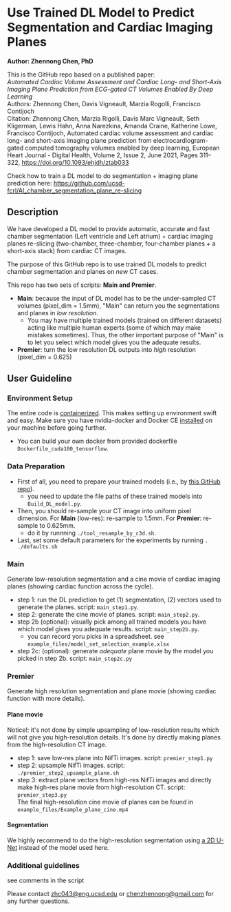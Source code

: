 # Use Trained DL Model to Predict Segmentation and Cardiac Imaging Planes
**Author: Zhennong Chen, PhD**<br />

This is the GitHub repo based on a published paper: <br />
*Automated Cardiac Volume Assessment and Cardiac Long- and Short-Axis Imaging Plane Prediction from ECG-gated CT Volumes Enabled By Deep Learning*<br />
Authors: Zhennong Chen, Davis Vigneault, Marzia Rogolli, Francisco Contijoch<br />
Citation: Zhennong Chen, Marzia Rigolli, Davis Marc Vigneault, Seth Kligerman, Lewis Hahn, Anna Narezkina, Amanda Craine, Katherine Lowe, Francisco Contijoch, Automated cardiac volume assessment and cardiac long- and short-axis imaging plane prediction from electrocardiogram-gated computed tomography volumes enabled by deep learning, European Heart Journal - Digital Health, Volume 2, Issue 2, June 2021, Pages 311–322, https://doi.org/10.1093/ehjdh/ztab033

Check how to train a DL model to do segmentation + imaging plane prediction here: https://github.com/ucsd-fcrl/AI_chamber_segmentation_plane_re-slicing

## Description
We have developed a DL model to provide automatic, accurate and fast chamber segmentation (Left ventricle and Left atrium) + cardiac imaging planes re-slicing (two-chamber, three-chamber, four-chamber planes + a short-axis stack) from cardiac CT images. 

The purpose of this GitHub repo is to use trained DL models to predict chamber segmentation and planes on *new* CT cases.

This repo has two sets of scripts: **Main and Premier**.<br />
- **Main**: because the input of DL model has to be the under-sampled CT volumes (pixel_dim = 1.5mm), "Main" can return you the segmentations and planes in *low resolution*.<br />
    - You may have multiple trained models (trained on different datasets) acting like multiple human experts (some of which may make mistakes sometimes). Thus, the other important purpose of "Main" is to let you select which model gives you the adequate results.<br />
- **Premier**: turn the low resolution DL outputs into *high* resolution (pixel_dim = 0.625)


## User Guideline
### Environment Setup
The entire code is [containerized](https://www.docker.com/resources/what-container). This makes setting up environment swift and easy. Make sure you have nvidia-docker and Docker CE [installed](https://docs.nvidia.com/datacenter/cloud-native/container-toolkit/install-guide.html#docker) on your machine before going further. <br />
- You can build your own docker from provided dockerfile ```Dockerfile_cuda100_tensorflow```. 

### Data Preparation
- First of all, you need to prepare your trained models (i.e., by [this GitHub repo](https://github.com/ucsd-fcrl/AI_chamber_segmentation_plane_re-slicing)).<br />
    - you need to update the file paths of these trained models into ```Build_DL_model.py```.<br />
- Then, you should re-sample your CT image into uniform pixel dimension. For **Main** (low-res): re-sample to 1.5mm. For **Premier**: re-sample to 0.625mm.<br />
    - do it by runnning ```./tool_resample_by_c3d.sh```.<br />
- Last, set some default parameters for the experiments by running ```. ./defaults.sh```

### Main
Generate low-resolution segmentation and a cine movie of cardiac imaging planes (showing cardiac function across the cycle).<br />
- step 1: run the DL prediction to get (1) segmentation, (2) vectors used to generate the planes. script: ```main_step1.py```.<br />
- step 2: generate the cine movie of planes. script: ```main_step2.py```. <br />
- step 2b (optional): visually pick among all trained models you have which model gives you adequate results. script: ```main_step2b.py```. <br />
    - you can record yoru picks in a spreadsheet. see ```example_files/model_set_selection_example.xlsx``` <br />
- step 2c: (optional): generate *adequate* plane movie by the model you picked in step 2b. script: ```main_step2c.py``` <br />

### Premier
Generate high resolution segmentation and plane movie (showing cardiac function with more details).<br />
#### Plane movie
Notice!: it's not done by simple upsampling of low-resolution results which will not give you high-resolution details. It's done by directly making planes from the high-resolution CT image.<br />
- step 1: save low-res plane into NifTi images. script: ```premier_step1.py```<br />
- step 2: upsample NifTi images. script: ```./premier_step2_upsample_plane.sh```<br />
- step 3: extract plane vectors from high-res NifTi images and directly make high-res plane movie from high-resolution CT. script: ```premier_step3.py``` <br />
The final high-resolution cine movie of planes can be found in ```example_files/Example_plane_cine.mp4```
#### Segmentation
We highly recommend to do the high-resolution segmentation using [a 2D U-Net](https://github.com/zhennongchen/2DUNet_CT_Seg_Final_v_ZC) instead of the model used here.


### Additional guidelines 
see comments in the script

Please contact zhc043@eng.ucsd.edu or chenzhennong@gmail.com for any further questions.




